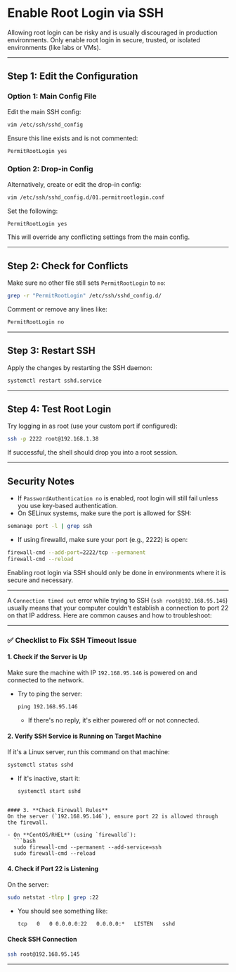 
# Enable Root Login via SSH

Allowing root login can be risky and is usually discouraged in production environments. Only enable root login in secure, trusted, or isolated environments (like labs or VMs).

---

## Step 1: Edit the Configuration

### Option 1: Main Config File

Edit the main SSH config:

```bash
vim /etc/ssh/sshd_config
```

Ensure this line exists and is not commented:

```bash
PermitRootLogin yes
```

### Option 2: Drop-in Config

Alternatively, create or edit the drop-in config:

```bash
vim /etc/ssh/sshd_config.d/01.permitrootlogin.conf
```

Set the following:

```bash
PermitRootLogin yes
```

This will override any conflicting settings from the main config.

---

## Step 2: Check for Conflicts

Make sure no other file still sets `PermitRootLogin` to `no`:

```bash
grep -r "PermitRootLogin" /etc/ssh/sshd_config.d/
```

Comment or remove any lines like:

```bash
PermitRootLogin no
```

---

## Step 3: Restart SSH

Apply the changes by restarting the SSH daemon:

```bash
systemctl restart sshd.service
```

---

## Step 4: Test Root Login

Try logging in as root (use your custom port if configured):

```bash
ssh -p 2222 root@192.168.1.38
```

If successful, the shell should drop you into a root session.

---

## Security Notes

- If `PasswordAuthentication no` is enabled, root login will still fail unless you use key-based authentication.
- On SELinux systems, make sure the port is allowed for SSH:

```bash
semanage port -l | grep ssh
```

- If using firewalld, make sure your port (e.g., 2222) is open:

```bash
firewall-cmd --add-port=2222/tcp --permanent
firewall-cmd --reload
```

Enabling root login via SSH should only be done in environments where it is secure and necessary.

---
A `Connection timed out` error while trying to SSH (`ssh root@192.168.95.146`) usually means that your computer couldn't establish a connection to port 22 on that IP address. Here are common causes and how to troubleshoot:

---

### ✅ **Checklist to Fix SSH Timeout Issue**

#### 1. **Check if the Server is Up**
Make sure the machine with IP `192.168.95.146` is powered on and connected to the network.

- Try to ping the server:
  ```cmd
  ping 192.168.95.146
  ```
  - If there's no reply, it's either powered off or not connected.

#### 2. **Verify SSH Service is Running on Target Machine**
If it's a Linux server, run this command on that machine:
```bash
systemctl status sshd
```
- If it's inactive, start it:
  ```bash
  systemctl start sshd
```

#### 3. **Check Firewall Rules**
On the server (`192.168.95.146`), ensure port 22 is allowed through the firewall.

- On **CentOS/RHEL** (using `firewalld`):
  ```bash
  sudo firewall-cmd --permanent --add-service=ssh
  sudo firewall-cmd --reload
  ```

#### 4. **Check if Port 22 is Listening**
On the server:
```bash
sudo netstat -tlnp | grep :22
```
- You should see something like:
  ```
  tcp   0   0 0.0.0.0:22   0.0.0.0:*   LISTEN   sshd
  ```

#### Check SSH Connection
```bash
ssh root@192.168.95.145
```
---
